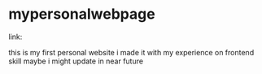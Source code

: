 # mypersonalwebpage

link:

   
 this is my first personal website i made it with  my experience on frontend skill
 maybe i might update in  near future
